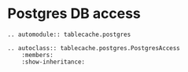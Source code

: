 # Postgres DB access

```{eval-rst}
.. automodule:: tablecache.postgres
```

```{eval-rst}
.. autoclass:: tablecache.postgres.PostgresAccess
    :members:
    :show-inheritance:
```
